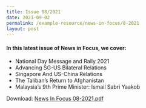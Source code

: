 ```yaml
---
title: Issue 08/2021
date: 2021-09-02
permalink: /example-resource/news-in-focus/8-2021
layout: post
---
```

#### In this latest issue of News in Focus, we cover:
* National Day Message and Rally 2021
* Advancing SG-US Bilateral Relations
* Singapore And US-China Relations
* The Taliban’s Return to Afghanistan
* Malaysia’s 9th Prime Minister: Ismail Sabri Yaakob

Download:
[News In Focus 08-2021.pdf](/files/news-in-focus/2021/News%20In%20Focus%2008-2021.pdf)